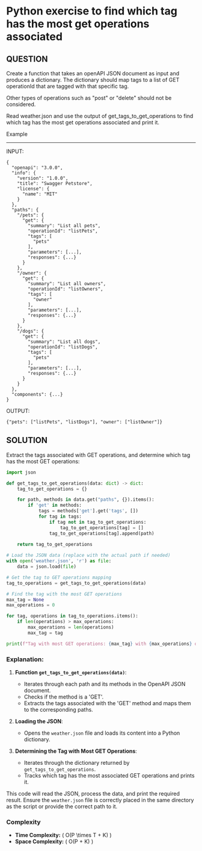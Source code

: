# Python exercise to find which tag has the most get operations associated
## QUESTION
Create a function that takes an openAPI JSON document as input and produces a dictionary. The dictionary should map tags to a list of GET operationId that are tagged with that specific tag.

Other types of operations such as "post" or "delete" should not be considered. 

Read weather.json and use the output of get_tags_to_get_operations to find which tag has the most get operations associated and print it. 



Example

---

INPUT:
```
{
  "openapi": "3.0.0",
  "info": {
    "version": "1.0.0",
    "title": "Swagger Petstore",
    "license": {
      "name": "MIT"
    }
  },
  "paths": {
    "/pets": {
      "get": {
        "summary": "List all pets",
        "operationId": "listPets",
        "tags": [
          "pets"
        ],
        "parameters": [...],
        "responses": {...}
      }
    },
    "/owner": {
      "get": {
        "summary": "List all owners",
        "operationId": "listOwners",
        "tags": [
          "owner"
        ],
        "parameters": [...],
        "responses": {...}
      }
    },
    "/dogs": {
      "get": {
        "summary": "List all dogs",
        "operationId": "listDogs",
        "tags": [
          "pets"
        ],
        "parameters": [...],
        "responses": {...}
      }
    }
  },
  "components": {...}
}
```

OUTPUT:
```
{"pets": ["listPets", "listDogs"], "owner": ["listOwner"]}
```

## SOLUTION
Extract the tags associated with GET operations, and determine which tag has the most GET operations:

```python
import json

def get_tags_to_get_operations(data: dict) -> dict:
    tag_to_get_operations = {}

    for path, methods in data.get("paths", {}).items():
        if 'get' in methods:
            tags = methods['get'].get('tags', [])
            for tag in tags:
                if tag not in tag_to_get_operations:
                    tag_to_get_operations[tag] = []
                tag_to_get_operations[tag].append(path)
    
    return tag_to_get_operations

# Load the JSON data (replace with the actual path if needed)
with open('weather.json', 'r') as file:
    data = json.load(file)

# Get the tag to GET operations mapping
tag_to_operations = get_tags_to_get_operations(data)

# Find the tag with the most GET operations
max_tag = None
max_operations = 0

for tag, operations in tag_to_operations.items():
    if len(operations) > max_operations:
        max_operations = len(operations)
        max_tag = tag

print(f"Tag with most GET operations: {max_tag} with {max_operations} operations")
```

### Explanation:
1. **Function `get_tags_to_get_operations(data)`**:
   - Iterates through each path and its methods in the OpenAPI JSON document.
   - Checks if the method is a 'GET'.
   - Extracts the tags associated with the 'GET' method and maps them to the corresponding paths.

2. **Loading the JSON**:
   - Opens the `weather.json` file and loads its content into a Python dictionary.

3. **Determining the Tag with Most GET Operations**:
   - Iterates through the dictionary returned by `get_tags_to_get_operations`.
   - Tracks which tag has the most associated GET operations and prints it.

This code will read the JSON, process the data, and print the required result. Ensure the `weather.json` file is correctly placed in the same directory as the script or provide the correct path to it.

### Complexity
- **Time Complexity:** \( O(P \times T + K) \)
- **Space Complexity:** \( O(P + K) \)